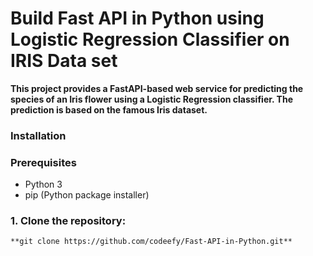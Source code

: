 # Build Fast API in Python using Logistic Regression Classifier on IRIS Data set

**This project provides a FastAPI-based web service for predicting the species of an Iris flower using a Logistic Regression classifier. The prediction is based on the famous Iris dataset.**

### Installation

### Prerequisites

- Python 3
- pip (Python package installer)

### 1. Clone the repository:
    **git clone https://github.com/codeefy/Fast-API-in-Python.git**
  
  

